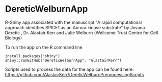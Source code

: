 # DereticWelburnApp
R-Shiny app associated with the manuscript "A rapid computational approach identifies SPICE1 as an Aurora kinase substrate" by
Jovana Deretic , Dr. Alastair Kerr and  Julie Welburn (Wellcome Trust Centre for Cell Biology)

To run the app on the R command line 
```{r}
install.packages("shiny") 
shiny::runGitHub("DereticWelburnApp", "AlastairKerr")
```

Scripts used to process the data for the app can be found here: 
https://github.com/AlastairKerr/DereticWelburnPreprocessingScripts
